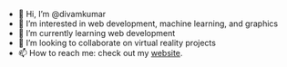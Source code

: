 - 👋 Hi, I’m @divamkumar
- 👀 I’m interested in web development, machine learning, and graphics
- 🌱 I’m currently learning web development
- 💞️ I’m looking to collaborate on virtual reality projects
- 📫 How to reach me: check out my <a href="https://divamkumar.github.io/css-personal-site/">website</a>.

<!---
divamkumar/divamkumar is a ✨ special ✨ repository because its `README.md` (this file) appears on your GitHub profile.
You can click the Preview link to take a look at your changes.
--->
